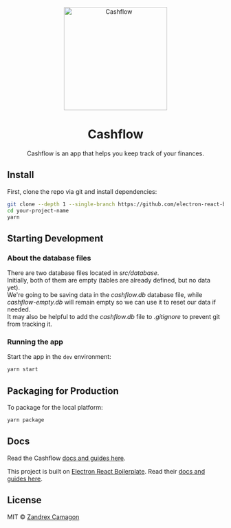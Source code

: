 <div align="center" markdown="1">

<img src="https://i.imgur.com/jKQ4ywE.png" alt="Cashflow" width="240">

# Cashflow   
Cashflow is an app that helps you keep track of your finances.  

</div> 

## Install

First, clone the repo via git and install dependencies:

```bash
git clone --depth 1 --single-branch https://github.com/electron-react-boilerplate/electron-react-boilerplate.git your-project-name
cd your-project-name
yarn
```

## Starting Development

### About the database files
There are two database files located in *src/database*.   
Initially, both of them are empty (tables are already defined, but no data yet).   
We're going to be saving data in the *cashflow.db* database file, 
while *cashflow-empty.db* will remain empty so we can use it to reset our data if needed.   
It may also be helpful to add the *cashflow.db* file to *.gitignore* to prevent git from tracking it.

### Running the app
Start the app in the `dev` environment:

```bash
yarn start
```

## Packaging for Production

To package for the local platform:

```bash
yarn package
```

## Docs

Read the Cashflow [docs and guides here](https://electron-react-boilerplate.js.org/docs/installation).   

This project is built on [Electron React Boilerplate](https://github.com/electron-react-boilerplate/electron-react-boilerplate). 
Read their [docs and guides here](https://electron-react-boilerplate.js.org/docs/installation).

## License

MIT © [Zandrex Camagon](https://github.com/zandrexrc)
